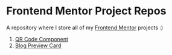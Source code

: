 # Frontend Mentor Project Repos

A repository where I store all of my [Frontend Mentor](https://www.frontendmentor.io) projects :)

1. [QR Code Component](qr-code-component-main)
2. [Blog Preview Card](blog-preview-card-main)
